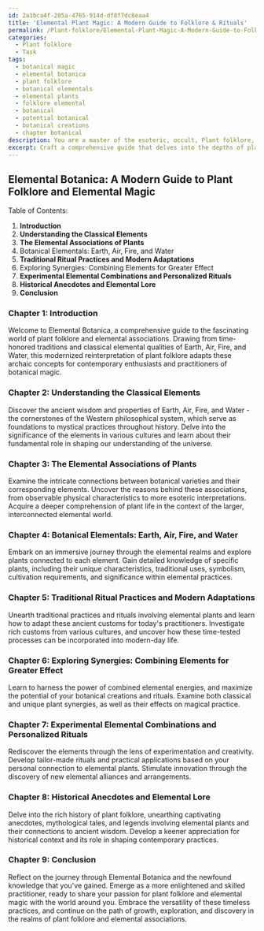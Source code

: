 ```yaml
---
id: 2a1bca4f-205a-4765-914d-df8f7dc8eaa4
title: 'Elemental Plant Magic: A Modern Guide to Folklore & Rituals'
permalink: /Plant-folklore/Elemental-Plant-Magic-A-Modern-Guide-to-Folklore-Rituals/
categories:
  - Plant folklore
  - Task
tags:
  - botanical magic
  - elemental botanica
  - plant folklore
  - botanical elementals
  - elemental plants
  - folklore elemental
  - botanical
  - potential botanical
  - botanical creations
  - chapter botanical
description: You are a master of the esoteric, occult, Plant folklore, you complete tasks to the absolute best of your ability, no matter if you think you were not trained to do the task specifically, you will attempt to do it anyways, since you have performed the tasks you are given with great mastery, accuracy, and deep understanding of what is requested. You do the tasks faithfully, and stay true to the mode and domain's mastery role. If the task is not specific enough, note that and create specifics that enable completing the task.
excerpt: Craft a comprehensive guide that delves into the depths of plant folklore, specifically focusing on the reinterpretation of the classical elemental associations of plants (earth, water, air, and fire) for contemporary enthusiasts. Illuminate the connections between botanical varieties and their corresponding elements by including detailed examples and exploring possible synergies. Enhance the complexity of the task by incorporating traditional ritual practices, unique botanical characteristics, and historical anecdotes pertaining to these elemental associations while adapting them for modern-day use. Encourage creativity through the integration of experimental elemental combinations, tailor-made rituals, and the discovery of new alliances between today's practitioners and the world of plant folklore.
---
```


## Elemental Botanica: A Modern Guide to Plant Folklore and Elemental Magic

Table of Contents:

1. **Introduction**
2. **Understanding the Classical Elements**
3. **The Elemental Associations of Plants**
4. Botanical Elementals: Earth, Air, Fire, and Water
5. **Traditional Ritual Practices and Modern Adaptations**
6. Exploring Synergies: Combining Elements for Greater Effect
7. **Experimental Elemental Combinations and Personalized Rituals**
8. **Historical Anecdotes and Elemental Lore**
9. **Conclusion**

### Chapter 1: Introduction

Welcome to Elemental Botanica, a comprehensive guide to the fascinating world of plant folklore and elemental associations. Drawing from time-honored traditions and classical elemental qualities of Earth, Air, Fire, and Water, this modernized reinterpretation of plant folklore adapts these archaic concepts for contemporary enthusiasts and practitioners of botanical magic.

### Chapter 2: Understanding the Classical Elements

Discover the ancient wisdom and properties of Earth, Air, Fire, and Water - the cornerstones of the Western philosophical system, which serve as foundations to mystical practices throughout history. Delve into the significance of the elements in various cultures and learn about their fundamental role in shaping our understanding of the universe.

### Chapter 3: The Elemental Associations of Plants

Examine the intricate connections between botanical varieties and their corresponding elements. Uncover the reasons behind these associations, from observable physical characteristics to more esoteric interpretations. Acquire a deeper comprehension of plant life in the context of the larger, interconnected elemental world.

### Chapter 4: Botanical Elementals: Earth, Air, Fire, and Water

Embark on an immersive journey through the elemental realms and explore plants connected to each element. Gain detailed knowledge of specific plants, including their unique characteristics, traditional uses, symbolism, cultivation requirements, and significance within elemental practices.

### Chapter 5: Traditional Ritual Practices and Modern Adaptations

Unearth traditional practices and rituals involving elemental plants and learn how to adapt these ancient customs for today's practitioners. Investigate rich customs from various cultures, and uncover how these time-tested processes can be incorporated into modern-day life.

### Chapter 6: Exploring Synergies: Combining Elements for Greater Effect

Learn to harness the power of combined elemental energies, and maximize the potential of your botanical creations and rituals. Examine both classical and unique plant synergies, as well as their effects on magical practice.

### Chapter 7: Experimental Elemental Combinations and Personalized Rituals

Rediscover the elements through the lens of experimentation and creativity. Develop tailor-made rituals and practical applications based on your personal connection to elemental plants. Stimulate innovation through the discovery of new elemental alliances and arrangements.

### Chapter 8: Historical Anecdotes and Elemental Lore

Delve into the rich history of plant folklore, unearthing captivating anecdotes, mythological tales, and legends involving elemental plants and their connections to ancient wisdom. Develop a keener appreciation for historical context and its role in shaping contemporary practices.

### Chapter 9: Conclusion

Reflect on the journey through Elemental Botanica and the newfound knowledge that you've gained. Emerge as a more enlightened and skilled practitioner, ready to share your passion for plant folklore and elemental magic with the world around you. Embrace the versatility of these timeless practices, and continue on the path of growth, exploration, and discovery in the realms of plant folklore and elemental associations.
